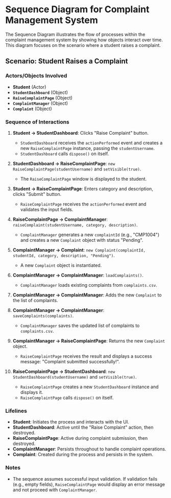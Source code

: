 # Sequence Diagram for Complaint Management System

The Sequence Diagram illustrates the flow of processes within the complaint management system by showing how objects interact over time. This diagram focuses on the scenario where a student raises a complaint.

## Scenario: Student Raises a Complaint

### Actors/Objects Involved
- **Student** (Actor)
- **`StudentDashboard`** (Object)
- **`RaiseComplaintPage`** (Object)
- **`ComplaintManager`** (Object)
- **`Complaint`** (Object)

### Sequence of Interactions
1. **Student → StudentDashboard**: Clicks "Raise Complaint" button.
   - `StudentDashboard` receives the `actionPerformed` event and creates a new `RaiseComplaintPage` instance, passing the `studentUsername`.
   - `StudentDashboard` calls `dispose()` on itself.

2. **StudentDashboard → RaiseComplaintPage**: `new RaiseComplaintPage(studentUsername)` and `setVisible(true)`.
   - The `RaiseComplaintPage` window is displayed to the student.

3. **Student → RaiseComplaintPage**: Enters category and description, clicks "Submit" button.
   - `RaiseComplaintPage` receives the `actionPerformed` event and validates the input fields.

4. **RaiseComplaintPage → ComplaintManager**: `raiseComplaint(studentUsername, category, description)`.
   - `ComplaintManager` generates a new `complaintId` (e.g., "CMP1004") and creates a new `Complaint` object with status "Pending".

5. **ComplaintManager → Complaint**: `new Complaint(complaintId, studentId, category, description, "Pending")`.
   - A new `Complaint` object is instantiated.

6. **ComplaintManager → ComplaintManager**: `loadComplaints()`.
   - `ComplaintManager` loads existing complaints from `complaints.csv`.

7. **ComplaintManager → ComplaintManager**: Adds the new `Complaint` to the list of complaints.

8. **ComplaintManager → ComplaintManager**: `saveComplaints(complaints)`.
   - `ComplaintManager` saves the updated list of complaints to `complaints.csv`.

9. **ComplaintManager → RaiseComplaintPage**: Returns the new `Complaint` object.
   - `RaiseComplaintPage` receives the result and displays a success message: "Complaint submitted successfully!".

10. **RaiseComplaintPage → StudentDashboard**: `new StudentDashboard(studentUsername)` and `setVisible(true)`.
    - `RaiseComplaintPage` creates a new `StudentDashboard` instance and displays it.
    - `RaiseComplaintPage` calls `dispose()` on itself.

### Lifelines
- **Student**: Initiates the process and interacts with the UI.
- **StudentDashboard**: Active until the "Raise Complaint" action, then destroyed.
- **RaiseComplaintPage**: Active during complaint submission, then destroyed.
- **ComplaintManager**: Persists throughout to handle complaint operations.
- **Complaint**: Created during the process and persists in the system.

### Notes
- The sequence assumes successful input validation. If validation fails (e.g., empty fields), `RaiseComplaintPage` would display an error message and not proceed with `ComplaintManager`.